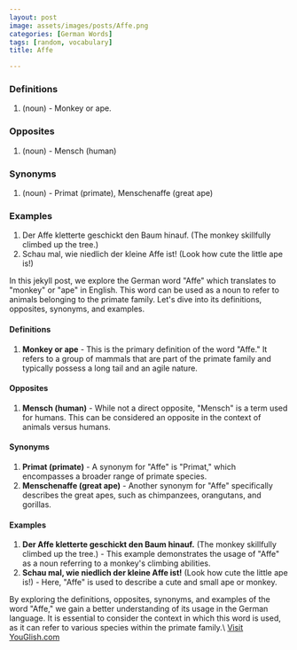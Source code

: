 ```yaml
---
layout: post
image: assets/images/posts/Affe.png
categories: [German Words]
tags: [random, vocabulary]
title: Affe

---
```


### Definitions

1. (noun) - Monkey or ape.

### Opposites

1. (noun) - Mensch (human)

### Synonyms

1. (noun) - Primat (primate), Menschenaffe (great ape)

### Examples

1. Der Affe kletterte geschickt den Baum hinauf. (The monkey skillfully climbed up the tree.)
2. Schau mal, wie niedlich der kleine Affe ist! (Look how cute the little ape is!)

In this jekyll post, we explore the German word "Affe" which translates to "monkey" or "ape" in English. This word can be used as a noun to refer to animals belonging to the primate family. Let's dive into its definitions, opposites, synonyms, and examples.

#### Definitions

1. **Monkey or ape** - This is the primary definition of the word "Affe." It refers to a group of mammals that are part of the primate family and typically possess a long tail and an agile nature.

#### Opposites

1. **Mensch (human)** - While not a direct opposite, "Mensch" is a term used for humans. This can be considered an opposite in the context of animals versus humans.

#### Synonyms

1. **Primat (primate)** - A synonym for "Affe" is "Primat," which encompasses a broader range of primate species.
2. **Menschenaffe (great ape)** - Another synonym for "Affe" specifically describes the great apes, such as chimpanzees, orangutans, and gorillas.

#### Examples

1. **Der Affe kletterte geschickt den Baum hinauf.** (The monkey skillfully climbed up the tree.) - This example demonstrates the usage of "Affe" as a noun referring to a monkey's climbing abilities.
2. **Schau mal, wie niedlich der kleine Affe ist!** (Look how cute the little ape is!) - Here, "Affe" is used to describe a cute and small ape or monkey.

By exploring the definitions, opposites, synonyms, and examples of the word "Affe," we gain a better understanding of its usage in the German language. It is essential to consider the context in which this word is used, as it can refer to various species within the primate family.\ <a id="yg-widget-0" class="youglish-widget" data-query="Affe" data-lang="german" data-components="8412" data-auto-start="0" data-bkg-color="theme_light" data-title="How%20to%20pronounce%20Affe%20in%20German"  rel="nofollow" href="https://youglish.com">Visit YouGlish.com</a><script async src="https://youglish.com/public/emb/widget.js" charset="utf-8"></script>
